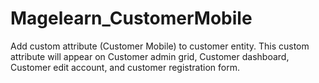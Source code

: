 # Magelearn_CustomerMobile
Add custom attribute (Customer Mobile) to customer entity. This custom attribute will appear on Customer admin grid, Customer dashboard, Customer edit account, and customer registration form.
